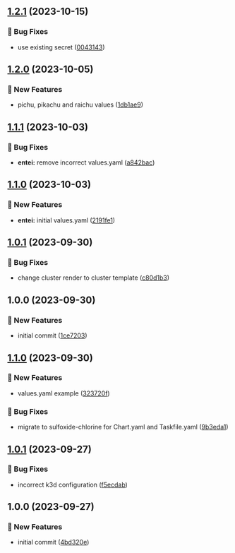 ## [1.2.1](https://github.com/AtomiCloud/sulfoxide.cobalt/compare/v1.2.0...v1.2.1) (2023-10-15)


### 🐛 Bug Fixes

* use existing secret ([0043143](https://github.com/AtomiCloud/sulfoxide.cobalt/commit/004314363c354b8d4ad203d7695a2b5f62ecec72))

## [1.2.0](https://github.com/AtomiCloud/sulfoxide.cobalt/compare/v1.1.1...v1.2.0) (2023-10-05)


### 🚀 New Features

* pichu, pikachu and raichu values ([1db1ae9](https://github.com/AtomiCloud/sulfoxide.cobalt/commit/1db1ae9079ede10f7e711d09531df65443f9eb91))

## [1.1.1](https://github.com/AtomiCloud/sulfoxide.cobalt/compare/v1.1.0...v1.1.1) (2023-10-03)


### 🐛 Bug Fixes

* **entei:** remove incorrect values.yaml ([a842bac](https://github.com/AtomiCloud/sulfoxide.cobalt/commit/a842bac121247c89148da530c64cdb30bf783e09))

## [1.1.0](https://github.com/AtomiCloud/sulfoxide.cobalt/compare/v1.0.1...v1.1.0) (2023-10-03)


### 🚀 New Features

* **entei:** initial values.yaml ([2191fe1](https://github.com/AtomiCloud/sulfoxide.cobalt/commit/2191fe1dd2e3d0b1bd00d88389a7f84754ebcd6d))

## [1.0.1](https://github.com/AtomiCloud/sulfoxide.cobalt/compare/v1.0.0...v1.0.1) (2023-09-30)


### 🐛 Bug Fixes

* change cluster render to cluster template ([c80d1b3](https://github.com/AtomiCloud/sulfoxide.cobalt/commit/c80d1b3aa7d1eefae0c7bd2c1757978e5d7de2fa))

## 1.0.0 (2023-09-30)


### 🚀 New Features

* initial commit ([1ce7203](https://github.com/AtomiCloud/sulfoxide.cobalt/commit/1ce720327fc3d1bd10bd21b6f8d5042dc202dd96))

## [1.1.0](https://github.com/AtomiCloud/sulfoxide.chlorine/compare/v1.0.1...v1.1.0) (2023-09-30)


### 🚀 New Features

* values.yaml example ([323720f](https://github.com/AtomiCloud/sulfoxide.chlorine/commit/323720fc32f4f05d58cafe3ecaa12a7a7ec4dfdd))


### 🐛 Bug Fixes

* migrate to sulfoxide-chlorine for Chart.yaml and Taskfile.yaml ([9b3eda1](https://github.com/AtomiCloud/sulfoxide.chlorine/commit/9b3eda1524b02ae9ff2a82fcc227bb8d2f6e4b9c))

## [1.0.1](https://github.com/AtomiCloud/sulfoxide.chlorine/compare/v1.0.0...v1.0.1) (2023-09-27)


### 🐛 Bug Fixes

* incorrect k3d configuration ([f5ecdab](https://github.com/AtomiCloud/sulfoxide.chlorine/commit/f5ecdab1de6097ee04e32afe9337feb2bd2d6821))

## 1.0.0 (2023-09-27)


### 🚀 New Features

* initial commit ([4bd320e](https://github.com/AtomiCloud/sulfoxide.chlorine/commit/4bd320e576c1afee2e23ab0ff6409d906ec1defd))
